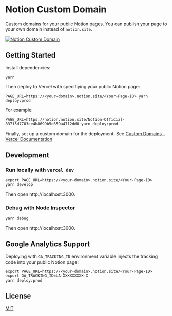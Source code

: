 # Notion Custom Domain

Custom domains for your public Notion pages. You can publish your page to your own domain instead of `notion.site`.

[![Notion Custom Domain](https://user-images.githubusercontent.com/19500280/93695277-d99aa400-fb4f-11ea-8e82-5c431110ce19.png)](https://notion-custom-domain.hosso.co)

## Getting Started

Install dependencies:

```
yarn
```

Then deploy to Vercel with specifiying your public Notion page:

```
PAGE_URL=https://<your-domain>.notion.site/<Your-Page-ID> yarn deploy:prod
```

For example:

```
PAGE_URL=https://notion.notion.site/Notion-Official-83715d7703ee4b8699b5e659a4712dd8 yarn deploy:prod
```

Finally, set up a custom domain for the deployment. See [Custom Domains - Vercel Documentation](https://vercel.com/docs/v2/custom-domains)

## Development

### Run locally with `vercel dev`

```
export PAGE_URL=https://<your-domain>.notion.site/<Your-Page-ID>
yarn develop
```

Then open http://localhost:3000.

### Debug with Node Inspector

```
yarn debug
```

Then open http://localhost:3000.

## Google Analytics Support

Deploying with `GA_TRACKING_ID` environment variable injects the tracking code into your public Notion page:

```
export PAGE_URL=https://<your-domain>.notion.site/<Your-Page-ID>
export GA_TRACKING_ID=UA-XXXXXXXXX-X
yarn deploy:prod
```

## License

[MIT](LICENSE)
